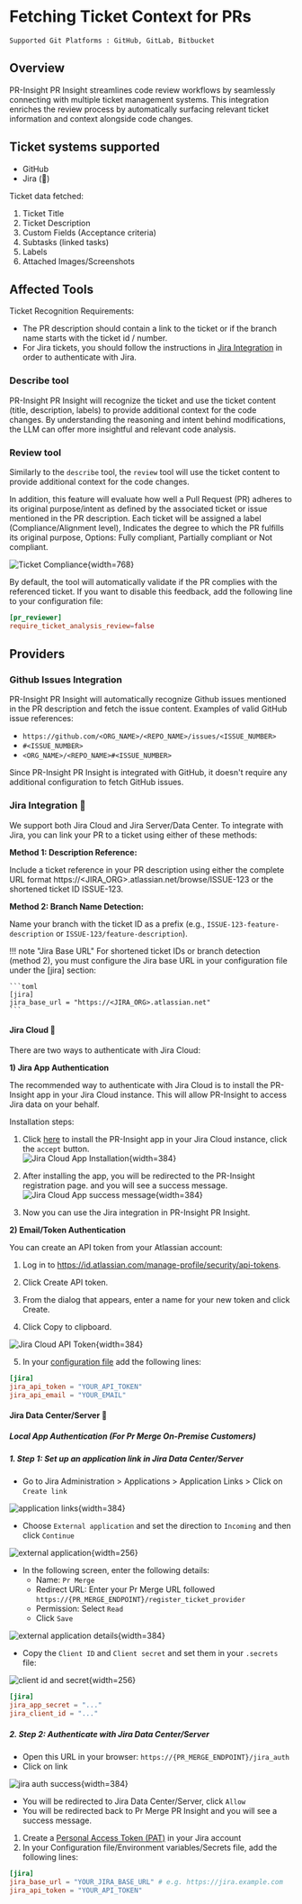 # Fetching Ticket Context for PRs
`Supported Git Platforms : GitHub, GitLab, Bitbucket`

## Overview
PR-Insight PR Insight streamlines code review workflows by seamlessly connecting with multiple ticket management systems.
This integration enriches the review process by automatically surfacing relevant ticket information and context alongside code changes.

## Ticket systems supported
- GitHub
- Jira (💎)

Ticket data fetched:

1. Ticket Title
2. Ticket Description
3. Custom Fields (Acceptance criteria)
4. Subtasks (linked tasks)
5. Labels
6. Attached Images/Screenshots

## Affected Tools

Ticket Recognition Requirements:

- The PR description should contain a link to the ticket or if the branch name starts with the ticket id / number.
- For Jira tickets, you should follow the instructions in [Jira Integration](https://pr-insight-docs.khulnasoft.com/core-abilities/fetching_ticket_context/#jira-integration) in order to authenticate with Jira.

### Describe tool
PR-Insight PR Insight will recognize the ticket and use the ticket content (title, description, labels) to provide additional context for the code changes.
By understanding the reasoning and intent behind modifications, the LLM can offer more insightful and relevant code analysis.

### Review tool
Similarly to the `describe` tool, the `review` tool will use the ticket content to provide additional context for the code changes.

In addition, this feature will evaluate how well a Pull Request (PR) adheres to its original purpose/intent as defined by the associated ticket or issue mentioned in the PR description.
Each ticket will be assigned a label (Compliance/Alignment level), Indicates the degree to which the PR fulfills its original purpose, Options: Fully compliant, Partially compliant or Not compliant.


![Ticket Compliance](https://www.khulnasoft.com/images/pr_insight/ticket_compliance_review.png){width=768}

By default, the tool will automatically validate if the PR complies with the referenced ticket.
If you want to disable this feedback, add the following line to your configuration file:

```toml
[pr_reviewer]
require_ticket_analysis_review=false
```

## Providers

### Github Issues Integration

PR-Insight PR Insight will automatically recognize Github issues mentioned in the PR description and fetch the issue content.
Examples of valid GitHub issue references:

- `https://github.com/<ORG_NAME>/<REPO_NAME>/issues/<ISSUE_NUMBER>`
- `#<ISSUE_NUMBER>`
- `<ORG_NAME>/<REPO_NAME>#<ISSUE_NUMBER>`

Since PR-Insight PR Insight is integrated with GitHub, it doesn't require any additional configuration to fetch GitHub issues.

### Jira Integration 💎

We support both Jira Cloud and Jira Server/Data Center.
To integrate with Jira, you can link your PR to a ticket using either of these methods:

**Method 1: Description Reference:**

Include a ticket reference in your PR description using either the complete URL format https://<JIRA_ORG>.atlassian.net/browse/ISSUE-123 or the shortened ticket ID ISSUE-123.

**Method 2: Branch Name Detection:**

Name your branch with the ticket ID as a prefix (e.g., `ISSUE-123-feature-description` or `ISSUE-123/feature-description`).

!!! note "Jira Base URL"
    For shortened ticket IDs or branch detection (method 2), you must configure the Jira base URL in your configuration file under the [jira] section:

    ```toml
    [jira]
    jira_base_url = "https://<JIRA_ORG>.atlassian.net"
    ```

#### Jira Cloud 💎
There are two ways to authenticate with Jira Cloud:

**1) Jira App Authentication**

The recommended way to authenticate with Jira Cloud is to install the PR-Insight app in your Jira Cloud instance. This will allow PR-Insight to access Jira data on your behalf.

Installation steps:

1. Click [here](https://auth.atlassian.com/authorize?audience=api.atlassian.com&client_id=8krKmA4gMD8mM8z24aRCgPCSepZNP1xf&scope=read%3Ajira-work%20offline_access&redirect_uri=https%3A%2F%2Fregister.jira.pr-insight.khulnasoft.com&state=pr-insightmerge&response_type=code&prompt=consent) to install the PR-Insight app in your Jira Cloud instance, click the `accept` button.<br>
![Jira Cloud App Installation](https://www.khulnasoft.com/images/pr_insight/jira_app_installation1.png){width=384}

2. After installing the app, you will be redirected to the PR-Insight registration page. and you will see a success message.<br>
![Jira Cloud App success message](https://www.khulnasoft.com/images/pr_insight/jira_app_success.png){width=384}

3. Now you can use the Jira integration in PR-Insight PR Insight.

**2) Email/Token Authentication**

You can create an API token from your Atlassian account:

1. Log in to https://id.atlassian.com/manage-profile/security/api-tokens.

2. Click Create API token.

3. From the dialog that appears, enter a name for your new token and click Create.

4. Click Copy to clipboard.

![Jira Cloud API Token](https://images.ctfassets.net/zsv3d0ugroxu/1RYvh9lqgeZjjNe5S3Hbfb/155e846a1cb38f30bf17512b6dfd2229/screenshot_NewAPIToken){width=384}

5. In your [configuration file](https://pr-insight-docs.khulnasoft.com/usage-guide/configuration_options/) add the following lines:

```toml
[jira]
jira_api_token = "YOUR_API_TOKEN"
jira_api_email = "YOUR_EMAIL"
```


#### Jira Data Center/Server 💎

##### Local App Authentication (For Pr Merge On-Premise Customers)

##### 1. Step 1: Set up an application link in Jira Data Center/Server
* Go to Jira Administration > Applications > Application Links > Click on `Create link`

![application links](https://www.khulnasoft.com/images/pr_insight/jira_app_links.png){width=384}
* Choose `External application` and set the direction to `Incoming` and then click `Continue`

![external application](https://www.khulnasoft.com/images/pr_insight/jira_create_link.png){width=256}
* In the following screen, enter the following details:
    * Name: `Pr Merge`
    * Redirect URL: Enter your Pr Merge URL followed  `https://{PR_MERGE_ENDPOINT}/register_ticket_provider`
    * Permission: Select `Read`
    * Click `Save`

![external application details](https://www.khulnasoft.com/images/pr_insight/jira_fill_app_link.png){width=384}
* Copy the `Client ID` and `Client secret` and set them in your `.secrets` file:

![client id and secret](https://www.khulnasoft.com/images/pr_insight/jira_app_credentionals.png){width=256}
```toml
[jira]
jira_app_secret = "..."
jira_client_id = "..."
```

##### 2. Step 2: Authenticate with Jira Data Center/Server
* Open this URL in your browser: `https://{PR_MERGE_ENDPOINT}/jira_auth`
* Click on link

![jira auth success](https://www.khulnasoft.com/images/pr_insight/jira_auth_page.png){width=384}

* You will be redirected to Jira Data Center/Server, click `Allow`
* You will be redirected back to Pr Merge PR Insight and you will see a success message.

1. Create a [Personal Access Token (PAT)](https://confluence.atlassian.com/enterprise/using-personal-access-tokens-1026032365.html) in your Jira account
2. In your Configuration file/Environment variables/Secrets file, add the following lines:

```toml
[jira]
jira_base_url = "YOUR_JIRA_BASE_URL" # e.g. https://jira.example.com
jira_api_token = "YOUR_API_TOKEN"
```
